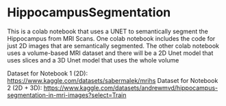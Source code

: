 # HippocampusSegmentation
This is a colab notebook that uses a UNET to semantically segment the Hippocampus from MRI Scans. 
One colab notebook includes the code for just 2D images that are semantically segmented. 
The other colab notebook uses a volume-based MRI dataset and there will be a 2D Unet model that uses slices and a 3D Unet model that uses the whole volume

Dataset for Notebook 1 (2D): https://www.kaggle.com/datasets/sabermalek/mrihs
Dataset for Notebook 2 (2D + 3D): https://www.kaggle.com/datasets/andrewmvd/hippocampus-segmentation-in-mri-images?select=Train
